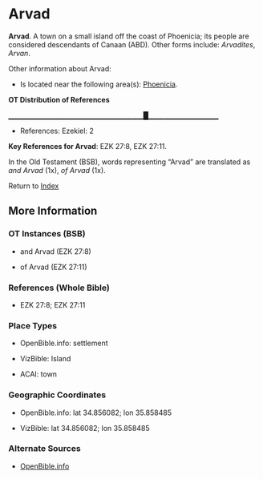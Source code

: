 # Arvad
**Arvad**. 
A town on a small island off the coast of Phoenicia; its people are considered descendants of Canaan (ABD). 
Other forms include: 
*Arvadites*, *Arvan*. 




Other information about Arvad:


* Is located near the following area(s): 
[Phoenicia](Phoenicia.md). 


**OT Distribution of References**

▁▁▁▁▁▁▁▁▁▁▁▁▁▁▁▁▁▁▁▁▁▁▁▁▁█▁▁▁▁▁▁▁▁▁▁▁▁▁
* References: Ezekiel: 2



**Key References for Arvad**: 
EZK 27:8, EZK 27:11. 


In the Old Testament (BSB), words representing “Arvad” are translated as 
*and Arvad* (1x), *of Arvad* (1x). 




Return to [Index](00-Index.md)

## More Information

### OT Instances (BSB)

* and Arvad (EZK 27:8)

* of Arvad (EZK 27:11)



### References (Whole Bible)

* EZK 27:8; EZK 27:11


### Place Types

* OpenBible.info: settlement

* VizBible: Island

* ACAI: town



### Geographic Coordinates

* OpenBible.info: lat 34.856082; lon 35.858485

* VizBible: lat 34.856082; lon 35.858485



### Alternate Sources

* [OpenBible.info](https://www.openbible.info/geo/ancient/afbf1b5)



